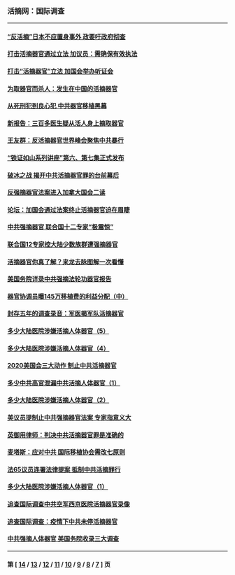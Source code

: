 ### 活摘网：国际调查
---
#### [“反活摘”日本不应置身事外 政要吁政府彻查](../../pages/nf5947/n13971188.md?05110430) 
#### [打击活摘器官通过立法 加议员：需确保有效执法](../../pages/nf5947/n13886356.md?05110430) 
#### [打击“活摘器官”立法 加国会举办听证会](../../pages/nf5947/n13869362.md?05110430) 
#### [为取器官而杀人：发生在中国的活摘器官](../../pages/nf5947/n13794731.md?05110430) 
#### [从死刑犯到良心犯 中共器官移植黑幕](../../pages/nf5947/n13764669.md?05110430) 
#### [新报告：三百多医生疑从活人身上摘取器官](../../pages/nf5947/n13703044.md?05110430) 
#### [王友群：反活摘器官世界峰会聚焦中共暴行](../../pages/nf5947/n13250738.md?05110430) 
#### [“铁证如山系列讲座”第六、第七集正式发布](../../pages/nf5947/n13106287.md?05110430) 
#### [破冰之战 揭开中共活摘器官罪的台前幕后](../../pages/nf5947/n13082457.md?05110430) 
#### [反强摘器官法案进入加拿大国会二读](../../pages/nf5947/n13033450.md?05110430) 
#### [论坛：加国会通过法案终止活摘器官迫在眉睫](../../pages/nf5947/n13029839.md?05110430) 
#### [中共强摘器官 联合国十二专家“极震惊”](../../pages/nf5947/n13024313.md?05110430) 
#### [联合国12专家控大陆少数族群遭强摘器官](../../pages/nf5947/n13023877.md?05110430) 
#### [活摘器官你真了解？来龙去脉图解一次看懂](../../pages/nf5947/n13013820.md?05110430) 
#### [美国务院详录中共强摘法轮功器官报告](../../pages/nf5947/n12944519.md?05110430) 
#### [器官协调员曝145万移植费的利益分配（中）](../../pages/nf5947/n12894547.md?05110430) 
#### [封存五年的调查录音：军医揭军队活摘器官](../../pages/nf5947/n12798692.md?05110430) 
#### [多少大陆医院涉嫌活摘人体器官（5）](../../pages/nf5947/n12768383.md?05110430) 
#### [多少大陆医院涉嫌活摘人体器官（4）](../../pages/nf5947/n12664434.md?05110430) 
#### [2020美国会三大动作 制止中共活摘器官](../../pages/nf5947/n12682004.md?05110430) 
#### [多少中共高官泄漏中共活摘人体器官（1）](../../pages/nf5947/n12671234.md?05110430) 
#### [多少大陆医院涉嫌活摘人体器官（2）](../../pages/nf5947/n12655589.md?05110430) 
#### [美议员提制止中共强摘器官法案 专家指意义大](../../pages/nf5947/n12630561.md?05110430) 
#### [英御用律师：判决中共活摘器官罪是准确的](../../pages/nf5947/n12580740.md?05110430) 
#### [麦塔斯：应对中共 国际移植协会需改七原则](../../pages/nf5947/n12514711.md?05110430) 
#### [法65议员连署法律提案 抵制中共活摘罪行](../../pages/nf5947/n12437047.md?05110430) 
#### [多少大陆医院涉嫌活摘人体器官（1）](../../pages/nf5947/n12414284.md?05110430) 
#### [追查国际调查中共空军西京医院活摘器官录像](../../pages/nf5947/n12348837.md?05110430) 
#### [追查国际调查：疫情下中共未停活摘器官](../../pages/nf5947/n12273415.md?05110430) 
#### [中共强摘人体器官 美国务院收录三大调查](../../pages/nf5947/n12181488.md?05110430) 

---
#### 第 [ [14](./14.md?05110430) / [13](./13.md?05110430) / [12](./12.md?05110430) / [11](./11.md?05110430) / [10](./10.md?05110430) / [9](./9.md?05110430) / [8](./8.md?05110430) / [7](./7.md?05110430) ] 页
